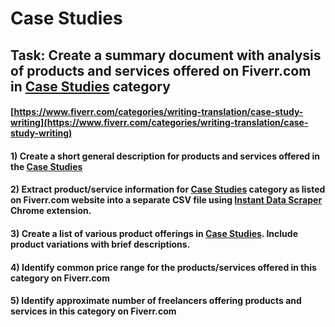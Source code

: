 # Case Studies
## Task: Create a summary document with analysis of products and services offered on Fiverr.com in [Case Studies](https://www.fiverr.com/categories/writing-translation/case-study-writing) category
#### [https://www.fiverr.com/categories/writing-translation/case-study-writing](https://www.fiverr.com/categories/writing-translation/case-study-writing)
#### 1) Create a short general description for products and services offered in the [Case Studies](https://www.fiverr.com/categories/writing-translation/case-study-writing)
#### 2) Extract product/service information for [Case Studies](https://www.fiverr.com/categories/writing-translation/case-study-writing) category as listed on Fiverr.com website into a separate CSV file using [Instant Data Scraper](https://chrome.google.com/webstore/detail/instant-data-scraper/ofaokhiedipichpaobibbnahnkdoiiah) Chrome extension.
#### 3) Create a list of various product offerings in [Case Studies](https://www.fiverr.com/categories/writing-translation/case-study-writing). Include product variations with brief descriptions.
#### 4) Identify common price range for the products/services offered in this category on Fiverr.com
#### 5) Identify approximate number of freelancers offering products and services in this category on Fiverr.com
